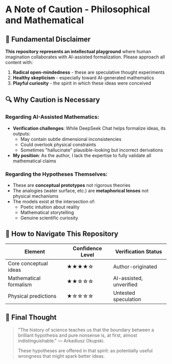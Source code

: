 # A Note of Caution - Philosophical and Mathematical

## 🚩 Fundamental Disclaimer

**This repository represents an intellectual playground** where human imagination collaborates with AI-assisted formalization. Please approach all content with:

1. **Radical open-mindedness** - these are speculative thought experiments
2. **Healthy skepticism** - especially toward AI-generated mathematics
3. **Playful curiosity** - the spirit in which these ideas were conceived

## 🔍 Why Caution is Necessary

### Regarding AI-Assisted Mathematics:
- **Verification challenges**: While DeepSeek Chat helps formalize ideas, its outputs:
  - May contain subtle dimensional inconsistencies
  - Could overlook physical constraints
  - Sometimes "hallucinate" plausible-looking but incorrect derivations
- **My position**: As the author, I lack the expertise to fully validate all mathematical claims

### Regarding the Hypotheses Themselves:
- These are **conceptual prototypes** not rigorous theories
- The analogies (water surface, etc.) are **metaphorical lenses** not physical mechanisms
- The models exist at the intersection of:
  - Poetic intuition about reality
  - Mathematical storytelling
  - Genuine scientific curiosity

## 🧭 How to Navigate This Repository

| Element          | Confidence Level | Verification Status |
|------------------|------------------|---------------------|
| Core conceptual ideas | ★★★★☆  | Author-originated   |
| Mathematical formalism | ★★☆☆☆ | AI-assisted, unverified |
| Physical predictions | ★☆☆☆☆ | Untested speculation |

## 🌌 Final Thought
> "The history of science teaches us that the boundary between a brilliant hypothesis and pure nonsense is, at first, almost indistinguishable." — Arkadiusz Okupski.
> 
> These hypotheses are offered in that spirit: as potentially useful wrongness that might spark better ideas.
